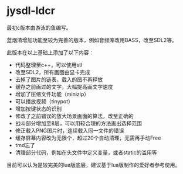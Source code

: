 # jysdl-ldcr

最初c版本由游泳的鱼编写。

蓝烟清增加功能至较为完善的版本，例如音频库改用BASS，改至SDL2等。

此版本在以上基础上添加了以下内容：

* 代码整理至c++，可以使用stl
* 改至SDL2，所有画图由显卡完成
* 去掉了图片的链表，载入的图不再释放
* 缓存之前画过的文字，大幅提高画文字速度
* 增加了压缩文件功能（minizip）
* 可以播放视频（tinypot）
* 增加按键状态的识别
* 修改了之前错误的放大场景画面的算法，改至正确的
* 战斗部分增加至8层，可以用较合理的方法画出选择范围
* 修正载入PNG图片时，连续载入同一文件的错误
* 缓存屏幕内容改为无限个，超过20个自动清理，无需再手动Free
* tmd忘了
* 清理部分代码，例如在头文件中定义变量，或者static的滥用等

目前可以认为是较完美的lua版底层，建议基于lua版制作的爱好者参考使用。